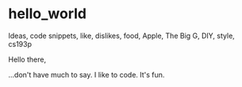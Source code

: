 # hello_world
Ideas, code snippets, like, dislikes, food, Apple, The Big G, DIY, style, cs193p

Hello there,

...don't have much to say. I like to code. It's fun.
